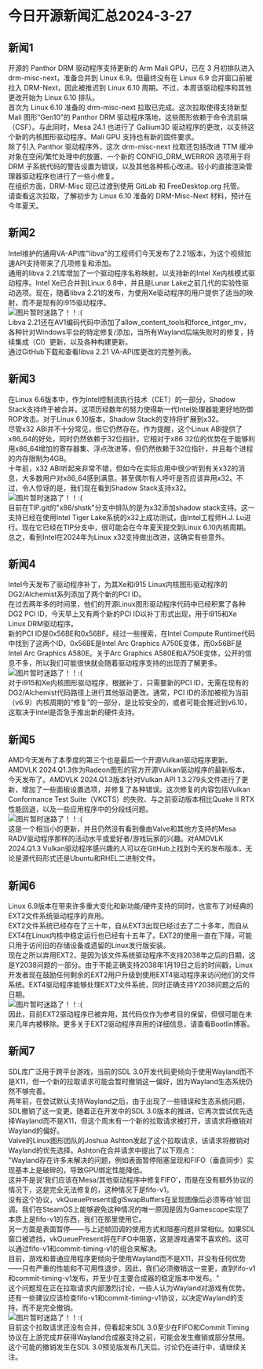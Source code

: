 # 今日开源新闻汇总2024-3-27
## 新闻1
开源的 Panthor DRM 驱动程序支持更新的 Arm Mali GPU，已在 3 月初排队进入 drm-misc-next，准备合并到 Linux 6.9。但最终没有在 Linux 6.9 合并窗口前被拉入 DRM-Next，因此被推迟到 Linux 6.10 周期。不过，本周该驱动程序和其他更改开始为 Linux 6.10 排队。
<br>
首次为 Linux 6.10 准备的 drm-misc-next 拉取已完成。这次拉取使得支持新型 Mali 图形“Gen10”的 Panthor DRM 驱动程序落地，这些图形依赖于命令流前端（CSF）。与此同时，Mesa 24.1 也进行了 Gallium3D 驱动程序的更改，以支持这个新的内核图形驱动程序。Mali GPU 支持也有新的固件要求。
<br>
除了引入 Panthor 驱动程序外，这次 drm-misc-next 拉取还包括改进 TTM 缓冲对象在空闲/繁忙处理中的放置、一个新的 CONFIG_DRM_WERROR 选项用于将 DRM 子系统代码的警告设置为错误，以及其他各种核心改进。较小的直接渲染管理器驱动程序也进行了一些小修复。
<br>
在组织方面，DRM-Misc 现已过渡到使用 GitLab 和 FreeDesktop.org 托管。
<br>
请查看这次拉取，了解初步为 Linux 6.10 准备的 DRM-Misc-Next 材料，预计在今年夏天。
<br>
## 新闻2
Intel维护的通用VA-API库"libva"的工程师们今天发布了2.21版本，为这个视频加速API支持带来了几项修复和添加。
<br>
通用的libva 2.21库增加了一个驱动程序名称映射，以支持新的Intel Xe内核模式驱动程序。Intel Xe已合并到Linux 6.8中，并且是Lunar Lake之前几代的实验性驱动选项。现在，随着libva 2.21的发布，为使用Xe驱动程序的用户提供了适当的映射，而不是现有的i915驱动程序。
<br>
![图片暂时迷路了！！:(](img/2.png)
<br>
Libva 2.21还在AV1编码代码中添加了allow_content_tools和force_intger_mv，各种针对Windows平台的特定修复/添加，当所有Wayland后端失败时的修复，持续集成（CI）更新，以及各种构建更新。
<br>
通过GitHub下载和查看libva 2.21 VA-API库更改的完整列表。
<br>
## 新闻3
在Linux 6.6版本中，作为Intel控制流执行技术（CET）的一部分，Shadow Stack支持终于被合并。这项历经数年的努力使得新一代Intel处理器能更好地防御ROP攻击。对于Linux 6.10版本，Shadow Stack的支持将扩展到x32。
<br>
尽管x32 ABI并不十分常见，但它仍然存在。作为提醒，这个Linux ABI提供了x86_64的好处，同时仍然依赖于32位指针。它相对于x86 32位的优势在于能够利用x86_64增加的寄存器集、浮点改进等，但仍然依赖于32位指针，并且每个进程的内存限制为4GB。
<br>
十年前，x32 ABI听起来非常不错，但如今在实际应用中很少听到有关x32的消息，大多数用户对x86_64感到满意。甚至偶尔有人呼吁是否应该弃用x32。不过，令人惊讶的是，我们现在看到Shadow Stack支持x32。
<br>
![图片暂时迷路了！！:(](img/3.png)
<br>
目前在TIP.git的"x86/shstk"分支中排队的是为x32添加shadow stack支持。这一支持已经在使用Intel Tiger Lake系统的x32上成功测试，由Intel工程师H.J. Lu进行。现在它已经在TIP分支中，很可能会在今年夏天提交到Linux 6.10内核周期。总之，看到Intel在2024年为Linux x32支持做出改进，这确实有些意外。
<br>
## 新闻4
Intel今天发布了驱动程序补丁，为其Xe和i915 Linux内核图形驱动程序的DG2/Alchemist系列添加了两个新的PCI ID。
<br>
在过去两年多的时间里，他们的开源Linux图形驱动程序代码中已经积累了各种DG2 PCI ID，今天早上又有两个新的PCI ID以补丁形式出现，用于i915和Xe Linux DRM驱动程序。
<br>
新的PCI ID是0x56BE和0x56BF。经过一些搜索，在Intel Compute Runtime代码中找到了这两个ID，0x56BE是Intel Arc Graphics A750E变体，而0x56BF是Intel Arc Graphics A580E。关于Arc Graphics A580E和A750E变体，公开的信息不多，所以我们可能很快就会随着驱动程序支持的出现而了解更多。
<br>
![图片暂时迷路了！！:(](img/4.png)
<br>
对于i915和Xe内核图形驱动程序，根据补丁，只需要新的PCI ID，无需在现有的DG2/Alchemist代码路径上进行其他驱动更改。通常，PCI ID的添加被视为当前（v6.9）内核周期的“修复”的一部分，是比较安全的，或者可能会推迟到v6.10，这取决于Intel是否急于推出新的硬件支持。
<br>
## 新闻5
AMD今天发布了本季度的第三个也是最后一个开源Vulkan驱动程序更新。
<br>
AMDVLK 2024.Q1.3作为Radeon图形的官方开源Vulkan驱动程序的最新版本，今天发布了。AMDVLK 2024.Q1.3版本针对Vulkan API 1.3.279头文件进行了更新，增加了一些面板设置选项，并修复了各种错误。这次修复的内容包括Vulkan Conformance Test Suite（VKCTS）的失败、与之前驱动版本相比Quake II RTX性能回退，以及一些应用程序中的分段线问题。
<br>
![图片暂时迷路了！！:(](img/5.png)
<br>
这是一个相当小的更新，并且仍然没有看到像由Valve和其他方支持的Mesa RADV驱动程序那样的活动水平或爱好者/游戏玩家的兴趣。对AMDVLK 2024.Q1.3 Vulkan驱动程序感兴趣的人可以在GitHub上找到今天的发布版本，无论是源代码形式还是Ubuntu和RHEL二进制文件。
<br>
## 新闻6
Linux 6.9版本在带来许多重大变化和新功能/硬件支持的同时，也宣布了对经典的EXT2文件系统驱动程序的弃用。
<br>
EXT2文件系统已经存在了三十年，自从EXT3出现已经过去了二十多年，而自从EXT4在Linux内核中稳定运行也已经有十五年了。EXT2的使用一直在下降，可能只用于访问旧的存储设备或遗留的Linux发行版安装。
<br>
现在之所以弃用EXT2，是因为该文件系统驱动程序不支持2038年之后的日期，这是Y2038问题的一部分。由于不能正确支持2038年1月19日之后的时间戳，Linux开发者现在鼓励任何剩余的EXT2用户升级到使用EXT4驱动程序来访问他们的文件系统。EXT4驱动程序能够处理EXT2文件系统，同时正确支持Y2038问题之后的日期。
<br>
![图片暂时迷路了！！:(](img/6.png)
<br>
因此，目前EXT2驱动程序已被弃用，其代码仅作为参考目的保留，但很可能在未来几年内被移除。更多关于EXT2驱动程序弃用的详细信息，请查看Bootlin博客。
<br>
## 新闻7
SDL库广泛用于跨平台游戏，当前的SDL 3.0开发代码更倾向于使用Wayland而不是X11，但一个新的拉取请求可能会暂时撤销这一偏好，因为Wayland生态系统仍然不够完善。
<br>
两年前，在尝试默认支持Wayland之后，由于出现了一些错误和生态系统问题，SDL撤销了这一变更。随着正在开发中的SDL 3.0版本的推进，它再次尝试优先选择Wayland而不是X11，但这个周末有一个新的拉取请求被打开，该请求将撤销对Wayland的偏好。
<br>
Valve的Linux图形团队的Joshua Ashton发起了这个拉取请求，该请求将撤销对Wayland的优先选择。Ashton在合并请求中提出了以下观点： 
<br>
"Wayland存在许多未解决的问题，例如表面暂停阻塞呈现和FIFO（垂直同步）实现基本上是破碎的，导致GPU绑定性能降低。
<br>
这并不是说’我们应该在Mesa/其他驱动程序中修复FIFO’，而是在没有额外协议的情况下，这是完全无法修复的，这种情况下是fifo-v1。
<br>
没有这个协议，vkQueuePresent或glSwapBuffers在呈现图像后必须等待’帧’回调。我们在SteamOS上能够避免这种情况的唯一原因是因为Gamescope实现了本质上是fifo-v1的东西，我们在那里使用它。
<br>
另一方面是表面暂停——与上述帧回调的使用方式和阻塞问题非常相似。如果SDL窗口被遮挡，vkQueuePresent将在FIFO中阻塞，这是游戏通常不喜欢的。这可以通过fifo-v1和commit-timing-v1的组合来解决。
<br>
目前，游戏和普通应用程序更倾向于使用Wayland而不是X11，并没有任何优势——只有严重的性能和不可用性退步。因此，我们必须撤销这一变更，直到fifo-v1和commit-timing-v1发布，并至少在主要合成器的稳定版本中发布。"
<br>
这个问题现在正在拉取请求内部激烈讨论，一些人认为Wayland对游戏有优势。还有一些建议应该检查fifo-v1和commit-timing-v1协议，以决定Wayland的支持，而不是完全撤销。
<br>
![图片暂时迷路了！！:(](img/7.png)
<br>
目前这个拉取请求还没有合并，但看起来SDL 3.0至少在FIFO和Commit Timing协议在上游完成并获得Wayland合成器支持之前，可能会发生撤销或部分禁用。这个可能的撤销发生在SDL 3.0预览版发布几天后。讨论仍在进行中，请继续关注。
<br>
